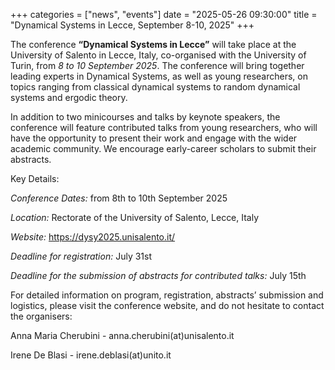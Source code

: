 +++
categories = ["news", "events"]
date = "2025-05-26 09:30:00"
title = "Dynamical Systems in Lecce, September 8-10, 2025"
+++

The conference **“Dynamical Systems in Lecce”** will take place at the University of Salento in Lecce, Italy, co-organised with the University of Turin, 
from *8 to 10 September 2025*. The conference will bring together leading experts in Dynamical Systems, as well as young researchers, 
on topics ranging from classical dynamical systems to random dynamical systems and ergodic theory. 

In addition to two minicourses and talks by keynote speakers, the conference will feature contributed talks from young researchers, 
who will have the opportunity to present their work and engage with the wider academic community. We encourage early-career scholars to submit their abstracts.

Key Details:

*Conference Dates:* from 8th to 10th September 2025

*Location:* Rectorate of the University of Salento, Lecce, Italy

*Website:* <https://dysy2025.unisalento.it/>

*Deadline for registration:*  July 31st

*Deadline for the submission of abstracts for contributed talks:* July 15th


For detailed information on program, registration, abstracts’ submission and logistics, please visit the conference website, 
and do not hesitate to contact the organisers:

Anna Maria Cherubini - anna.cherubini(at)unisalento.it

Irene De Blasi  -  irene.deblasi(at)unito.it
